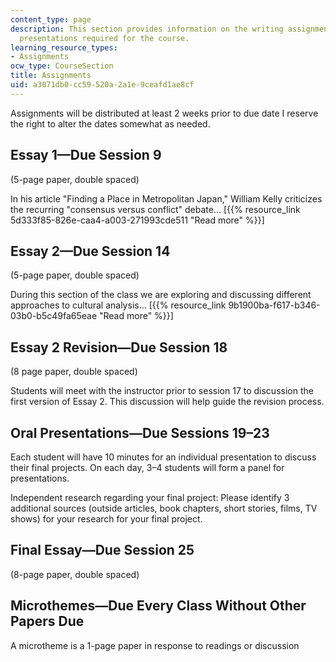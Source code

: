 ```yaml
---
content_type: page
description: This section provides information on the writing assignments and oral
  presentations required for the course.
learning_resource_types:
- Assignments
ocw_type: CourseSection
title: Assignments
uid: a3071db0-cc59-520a-2a1e-9ceafd1ae8cf
---
```


Assignments will be distributed at least 2 weeks prior to due date I reserve the right to alter the dates somewhat as needed.

Essay 1—Due Session 9
---------------------

(5-page paper, double spaced)

In his article "Finding a Place in Metropolitan Japan," William Kelly criticizes the recurring "consensus versus conflict" debate… \[{{% resource_link 5d333f85-826e-caa4-a003-271993cde511 "Read more" %}}\]

Essay 2—Due Session 14
----------------------

(5-page paper, double spaced)

During this section of the class we are exploring and discussing different approaches to cultural analysis… \[{{% resource_link 9b1900ba-f617-b346-03b0-b5c49fa65eae "Read more" %}}\]

Essay 2 Revision—Due Session 18
-------------------------------

(8 page paper, double spaced)

Students will meet with the instructor prior to session 17 to discussion the first version of Essay 2. This discussion will help guide the revision process.

Oral Presentations—Due Sessions 19–23
-------------------------------------

Each student will have 10 minutes for an individual presentation to discuss their final projects. On each day, 3–4 students will form a panel for presentations.

Independent research regarding your final project: Please identify 3 additional sources (outside articles, book chapters, short stories, films, TV shows) for your research for your final project.

Final Essay—Due Session 25
--------------------------

(8-page paper, double spaced)

Microthemes—Due Every Class Without Other Papers Due
----------------------------------------------------

A microtheme is a 1-page paper in response to readings or discussion